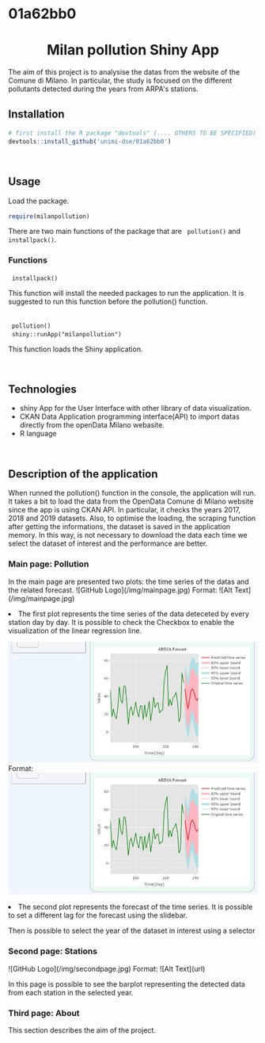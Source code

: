 # 01a62bb0

<h1 align="center">Milan pollution Shiny App </h1>
<p> The aim of this project is to analysise the datas from the website of the Comune di Milano. In particular, the study is focused on the different pollutants detected during the years from ARPA's stations. 
<br>
<h2> Installation</h2>

```R
# first install the R package "devtools" (.... OTHERS TO BE SPECIFIED) if not installed
devtools::install_github('unimi-dse/01a62bb0')
```

<br>
<h2> Usage</h2>
<p> Load the package. </p>

```R
require(milanpollution)
```

<p> There are two main functions of the package that are <code> pollution()</code> and <code> installpack()</code>. </p>
  
 <h3> Functions </h3>
 <code> installpack()</code>
 <p>This function will install the needed packages to run the application. <bold> It is suggested </bold> to run this function before the <italic> pollution() </italic> function. </p>

<br>
 <code> pollution()</code>
 <br>
 <code> shiny::runApp("milanpollution") </code>
  <p> This function loads the Shiny  application. </p>
  
  <br>
 
 <h2> Technologies </h2>
 
- shiny App for the User Interface with other library of data visualization.
- CKAN Data Application programming interface(API) to import datas directly from the openData Milano webasite.
- R language

<br>
 <h2> Description of the application </h2>
<p> When runned the pollution() function in the console, the application will run. It takes a bit to load the data from the OpenData Comune di Milano website since the app is using CKAN API. In particular, it checks the years 2017, 2018 and 2019 datasets. Also, to optimise the loading, the scraping function after getting the informations, the dataset is saved in the application memory. In this way, is not necessary to download the data each time we select the dataset of interest and the performance are better.</p>

<h3> Main page: Pollution </h3>

<p> In the main page are presented two plots: the time series of the datas and the related forecast. 
 ![GitHub Logo](/img/mainpage.jpg)
Format: ![Alt Text](/img/mainpage.jpg)

  <li> The first plot represents the time series of the data deteceted by every station day by day. It is possible to check the Checkbox to enable the visualization of the linear regression line. </li>
  
  ![GitHub Logo](/img/mainpage2.jpg)
Format: ![Alt Text](/img/mainpage2.jpg)

  <li> The second plot represents the forecast of the time series. It is possible to set a different lag for the forecast using the slidebar. </li>
  <p> Then is possible to select the year of the dataset in interest using a selector </p>
</p>

<h3> Second page: Stations </h3>
![GitHub Logo](/img/secondpage.jpg)
Format: ![Alt Text](url)
<p> In this page is possible to see the barplot representing the detected data from each station in the selected year. </p>

<h3> Third page: About </h3>
<p> This section describes the aim of the project. </p>
